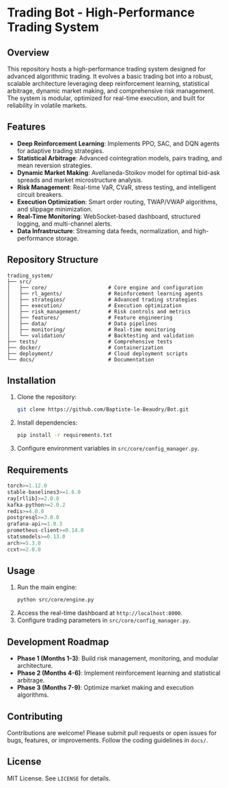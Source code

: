 # Trading Bot - High-Performance Trading System

## Overview
This repository hosts a high-performance trading system designed for advanced algorithmic trading. It evolves a basic trading bot into a robust, scalable architecture leveraging deep reinforcement learning, statistical arbitrage, dynamic market making, and comprehensive risk management. The system is modular, optimized for real-time execution, and built for reliability in volatile markets.

## Features
- **Deep Reinforcement Learning**: Implements PPO, SAC, and DQN agents for adaptive trading strategies.
- **Statistical Arbitrage**: Advanced cointegration models, pairs trading, and mean reversion strategies.
- **Dynamic Market Making**: Avellaneda-Stoikov model for optimal bid-ask spreads and market microstructure analysis.
- **Risk Management**: Real-time VaR, CVaR, stress testing, and intelligent circuit breakers.
- **Execution Optimization**: Smart order routing, TWAP/VWAP algorithms, and slippage minimization.
- **Real-Time Monitoring**: WebSocket-based dashboard, structured logging, and multi-channel alerts.
- **Data Infrastructure**: Streaming data feeds, normalization, and high-performance storage.

## Repository Structure
```
trading_system/
├── src/
│   ├── core/                    # Core engine and configuration
│   ├── rl_agents/               # Reinforcement learning agents
│   ├── strategies/              # Advanced trading strategies
│   ├── execution/               # Execution optimization
│   ├── risk_management/         # Risk controls and metrics
│   ├── features/                # Feature engineering
│   ├── data/                    # Data pipelines
│   ├── monitoring/              # Real-time monitoring
│   └── validation/              # Backtesting and validation
├── tests/                       # Comprehensive tests
├── docker/                      # Containerization
├── deployment/                  # Cloud deployment scripts
└── docs/                        # Documentation
```

## Installation
1. Clone the repository:
   ```bash
   git clone https://github.com/Baptiste-le-Beaudry/Bot.git
   ```
2. Install dependencies:
   ```bash
   pip install -r requirements.txt
   ```
3. Configure environment variables in `src/core/config_manager.py`.

## Requirements
```python
torch>=1.12.0
stable-baselines3>=1.6.0
ray[rllib]>=2.0.0
kafka-python>=2.0.2
redis>=4.0.0
postgresql>=3.0.0
grafana-api>=1.0.3
prometheus-client>=0.14.0
statsmodels>=0.13.0
arch>=5.3.0
ccxt>=2.0.0
```

## Usage
1. Run the main engine:
   ```bash
   python src/core/engine.py
   ```
2. Access the real-time dashboard at `http://localhost:8000`.
3. Configure trading parameters in `src/core/config_manager.py`.

## Development Roadmap
- **Phase 1 (Months 1-3)**: Build risk management, monitoring, and modular architecture.
- **Phase 2 (Months 4-6)**: Implement reinforcement learning and statistical arbitrage.
- **Phase 3 (Months 7-9)**: Optimize market making and execution algorithms.

## Contributing
Contributions are welcome! Please submit pull requests or open issues for bugs, features, or improvements. Follow the coding guidelines in `docs/`.

## License
MIT License. See `LICENSE` for details.